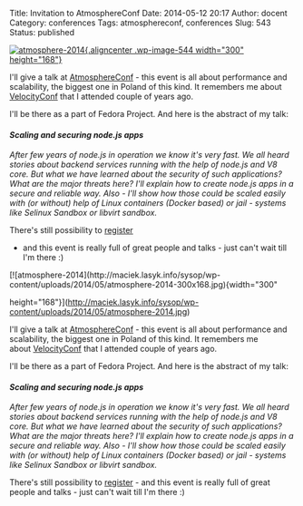 Title: Invitation to AtmosphereConf
Date: 2014-05-12 20:17
Author: docent
Category: conferences
Tags: atmosphereconf, conferences
Slug: 543
Status: published

<!--:en-->

[![atmosphere-2014](http://maciek.lasyk.info/sysop/wp-content/uploads/2014/05/atmosphere-2014-300x168.jpg){.aligncenter
.wp-image-544 width="300"
height="168"}](http://maciek.lasyk.info/sysop/wp-content/uploads/2014/05/atmosphere-2014.jpg)

I'll give a talk at
[AtmosphereConf](https://atmosphere-conference.com/) - this event is all
about performance and scalability, the biggest one in Poland of this
kind. It remembers me about
[VelocityConf](http://velocityconf.com/) that I attended couple of years
ago.

I'll be there as a part of Fedora Project. And here is the abstract of
my talk:

#### *Scaling and securing node.js apps*

<div>

*After few years of node.js in operation we know it's very fast. We all
heard stories about backend services running with the help of node.js
and V8 core. But what we have learned about the security of such
applications? What are the major threats here? I'll explain how to
create node.js apps in a secure and reliable way. Also - I'll show how
those could be scaled easily with (or without) help of Linux containers
(Docker based) or jail - systems like Selinux Sandbox or libvirt
sandbox.*

There's still possibility to
[register](https://rejestracja.proidea.org.pl/registration/form.html?conferenceId=BD2C369D83E5939D36537511DF9E5D81)
- and this event is really full of great people and talks - just can't
wait till I'm there :)

</div>

<!--:--><!--:pl-->[![atmosphere-2014](http://maciek.lasyk.info/sysop/wp-content/uploads/2014/05/atmosphere-2014-300x168.jpg){width="300"
height="168"}](http://maciek.lasyk.info/sysop/wp-content/uploads/2014/05/atmosphere-2014.jpg)

I'll give a talk
at [AtmosphereConf](https://atmosphere-conference.com/) - this event is
all about performance and scalability, the biggest one in Poland of this
kind. It remembers me
about [VelocityConf](http://velocityconf.com/) that I attended couple of
years ago.

I'll be there as a part of Fedora Project. And here is the abstract of
my talk:

#### *Scaling and securing node.js apps*

<div>

*After few years of node.js in operation we know it's very fast. We all
heard stories about backend services running with the help of node.js
and V8 core. But what we have learned about the security of such
applications? What are the major threats here? I'll explain how to
create node.js apps in a secure and reliable way. Also - I'll show how
those could be scaled easily with (or without) help of Linux containers
(Docker based) or jail - systems like Selinux Sandbox or libvirt
sandbox.*

There's still possibility
to [register](https://rejestracja.proidea.org.pl/registration/form.html?conferenceId=BD2C369D83E5939D36537511DF9E5D81) -
and this event is really full of great people and talks - just can't
wait till I'm there :)

</div>

<!--:-->
